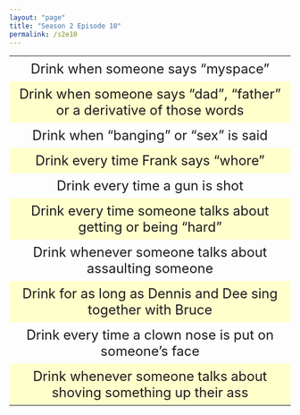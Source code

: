 ```yaml
---
layout: "page"
title: "Season 2 Episode 10"
permalink: /s2e10
---
```

<style>
table {
    border-collapse: collapse;
    width: 100%;
}

td {
    text-align: center;
    padding: 8px;
    font-size: 1.5em;
}

tr:nth-child(even) {background-color: #ffffCC;}
</style>

<table>
  <tr>
    <td>
    Drink when someone says “myspace”
    </td>
  </tr>
  <tr>
    <td>
    Drink when someone says “dad”, “father” or a derivative of those words
    </td>
  </tr>
  <tr>
    <td>
    Drink when “banging” or “sex” is said
    </td>
  </tr>
  <tr>
    <td>
    Drink every time Frank says “whore”
    </td>
  </tr>
  <tr>
    <td>
    Drink every time a gun is shot
    </td>
  </tr>
  <tr>
    <td>
    Drink every time someone talks about getting or being “hard”
    </td>
  </tr>
  <tr>
    <td>
    Drink whenever someone talks about assaulting someone
    </td>
  </tr>
  <tr>
    <td>
    Drink for as long as Dennis and Dee sing together with Bruce
    </td>
  </tr>
  <tr>
    <td>
    Drink every time a clown nose is put on someone’s face
    </td>
  </tr>
  <tr>
    <td>
    Drink whenever someone talks about shoving something up their ass
    </td>
  </tr>
</table>
